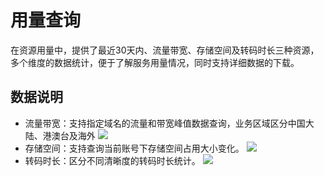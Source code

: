 # 用量查询

在资源用量中，提供了最近30天内、流量带宽、存储空间及转码时长三种资源，多个维度的数据统计，便于了解服务用量情况，同时支持详细数据的下载。

## 数据说明

-   流量带宽：支持指定域名的流量和带宽峰值数据查询，业务区域区分中国大陆、港澳台及海外 ![](http://docs-aliyun.cn-hangzhou.oss.aliyun-inc.com/assets/pic/86065/cn_zh/1544093861844/liuliang.png)
-   存储空间：支持查询当前账号下存储空间占用大小变化。 ![](http://docs-aliyun.cn-hangzhou.oss.aliyun-inc.com/assets/pic/86065/cn_zh/1544093873234/cunchu.png)
-   转码时长：区分不同清晰度的转码时长统计。 ![](http://docs-aliyun.cn-hangzhou.oss.aliyun-inc.com/assets/pic/86065/cn_zh/1544093884872/zhuanma.png)

